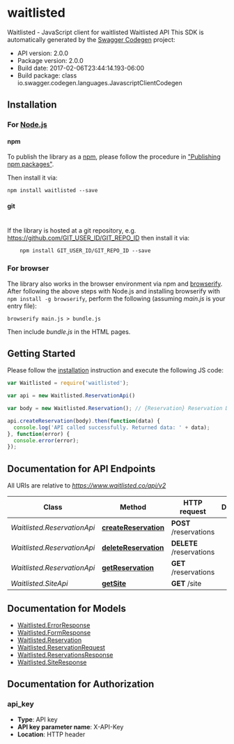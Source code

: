 # waitlisted

Waitlisted - JavaScript client for waitlisted
Waitlisted API
This SDK is automatically generated by the [Swagger Codegen](https://github.com/swagger-api/swagger-codegen) project:

- API version: 2.0.0
- Package version: 2.0.0
- Build date: 2017-02-06T23:44:14.193-06:00
- Build package: class io.swagger.codegen.languages.JavascriptClientCodegen

## Installation

### For [Node.js](https://nodejs.org/)

#### npm

To publish the library as a [npm](https://www.npmjs.com/),
please follow the procedure in ["Publishing npm packages"](https://docs.npmjs.com/getting-started/publishing-npm-packages).

Then install it via:

```shell
npm install waitlisted --save
```

#### git
#
If the library is hosted at a git repository, e.g.
https://github.com/GIT_USER_ID/GIT_REPO_ID
then install it via:

```shell
    npm install GIT_USER_ID/GIT_REPO_ID --save
```

### For browser

The library also works in the browser environment via npm and [browserify](http://browserify.org/). After following
the above steps with Node.js and installing browserify with `npm install -g browserify`,
perform the following (assuming *main.js* is your entry file):

```shell
browserify main.js > bundle.js
```

Then include *bundle.js* in the HTML pages.

## Getting Started

Please follow the [installation](#installation) instruction and execute the following JS code:

```javascript
var Waitlisted = require('waitlisted');

var api = new Waitlisted.ReservationApi()

var body = new Waitlisted.Reservation(); // {Reservation} Reservation Data

api.createReservation(body).then(function(data) {
  console.log('API called successfully. Returned data: ' + data);
}, function(error) {
  console.error(error);
});


```

## Documentation for API Endpoints

All URIs are relative to *https://www.waitlisted.co/api/v2*

Class | Method | HTTP request | Description
------------ | ------------- | ------------- | -------------
*Waitlisted.ReservationApi* | [**createReservation**](docs/ReservationApi.md#createReservation) | **POST** /reservations | 
*Waitlisted.ReservationApi* | [**deleteReservation**](docs/ReservationApi.md#deleteReservation) | **DELETE** /reservations | 
*Waitlisted.ReservationApi* | [**getReservation**](docs/ReservationApi.md#getReservation) | **GET** /reservations | 
*Waitlisted.SiteApi* | [**getSite**](docs/SiteApi.md#getSite) | **GET** /site | 


## Documentation for Models

 - [Waitlisted.ErrorResponse](docs/ErrorResponse.md)
 - [Waitlisted.FormResponse](docs/FormResponse.md)
 - [Waitlisted.Reservation](docs/Reservation.md)
 - [Waitlisted.ReservationRequest](docs/ReservationRequest.md)
 - [Waitlisted.ReservationsResponse](docs/ReservationsResponse.md)
 - [Waitlisted.SiteResponse](docs/SiteResponse.md)


## Documentation for Authorization


### api_key

- **Type**: API key
- **API key parameter name**: X-API-Key
- **Location**: HTTP header

